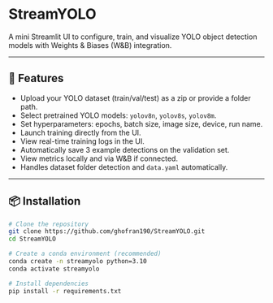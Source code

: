 # StreamYOLO

A mini Streamlit UI to configure, train, and visualize YOLO object detection models with Weights & Biases (W&B) integration.

---

## 🚀 Features

- Upload your YOLO dataset (train/val/test) as a zip or provide a folder path.
- Select pretrained YOLO models: `yolov8n`, `yolov8s`, `yolov8m`.
- Set hyperparameters: epochs, batch size, image size, device, run name.
- Launch training directly from the UI.
- View real-time training logs in the UI.
- Automatically save 3 example detections on the validation set.
- View metrics locally and via W&B if connected.
- Handles dataset folder detection and `data.yaml` automatically.

---

## 📦 Installation

```bash
# Clone the repository
git clone https://github.com/ghofran190/StreamYOLO.git
cd StreamYOLO

# Create a conda environment (recommended)
conda create -n streamyolo python=3.10
conda activate streamyolo

# Install dependencies
pip install -r requirements.txt
